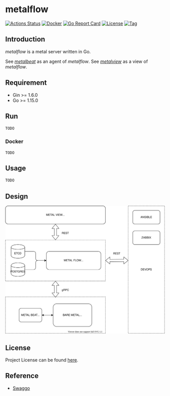 # metalflow

[![Actions Status](https://github.com/craftslab/metalflow/workflows/CI/badge.svg?branch=master&event=push)](https://github.com/craftslab/metalflow/actions?query=workflow%3ACI)
[![Docker](https://img.shields.io/docker/pulls/craftslab/metalflow)](https://hub.docker.com/r/craftslab/metalflow)
[![Go Report Card](https://goreportcard.com/badge/github.com/craftslab/metalflow)](https://goreportcard.com/report/github.com/craftslab/metalflow)
[![License](https://img.shields.io/github/license/craftslab/metalflow.svg?color=brightgreen)](https://github.com/craftslab/metalflow/blob/master/LICENSE)
[![Tag](https://img.shields.io/github/tag/craftslab/metalflow.svg?color=brightgreen)](https://github.com/craftslab/metalflow/tags)



## Introduction

*metalflow* is a metal server written in Go.

See *[metalbeat](https://github.com/craftslab/metalbeat/)* as an agent of *metalflow*.
See *[metalview](https://github.com/craftslab/metalview/)* as a view of *metalflow*.



## Requirement

- Gin >= 1.6.0
- Go >= 1.15.0



## Run

```bash
TODO
```



### Docker

```
TODO
```



## Usage

```bash
TODO
```



## Design

![design](design.svg)



## License

Project License can be found [here](LICENSE).



## Reference

- [Swaggo](https://github.com/swaggo/swag/tree/master/example)
